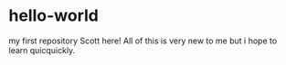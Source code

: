 # hello-world
my first repository
Scott here! All of this is very new to me but i hope to learn quicquickly.
